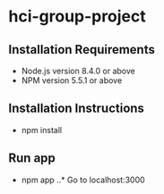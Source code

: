 # hci-group-project

## Installation Requirements
* Node.js version 8.4.0 or above
* NPM version 5.5.1 or above

## Installation Instructions
* npm install 

## Run app
* npm app
..* Go to localhost:3000
